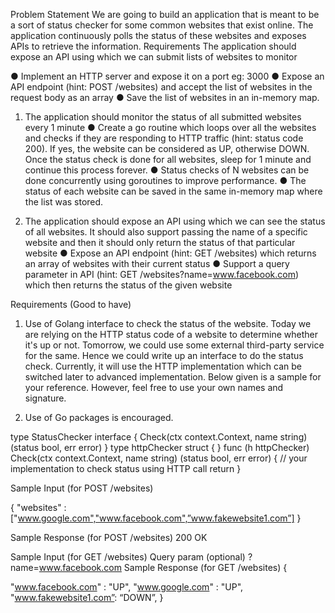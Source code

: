 Problem Statement
We are going to build an application that is meant to be a sort of status checker for some
common websites that exist online. The application continuously polls the status of these
websites and exposes APIs to retrieve the information.
Requirements
The application should expose an API using which we can
submit lists of websites to monitor

● Implement an HTTP server and expose it on a port eg: 3000
● Expose an API endpoint (hint: POST /websites) and accept the list of websites in
the request body as an array
● Save the list of websites in an in-memory map.
1. The application should monitor the status of all submitted websites every 1
minute
● Create a go routine which loops over all the websites and checks if they are
responding to HTTP traffic (hint: status code 200). If yes, the website can be
considered as UP, otherwise DOWN. Once the status check is done for all
websites, sleep for 1 minute and continue this process forever.
● Status checks of N websites can be done concurrently using goroutines to
improve performance.
● The status of each website can be saved in the same in-memory map where the
list was stored.

2. The application should expose an API using which we can see the status of all
websites. It should also support passing the name of a specific website and then it
should only return the status of that particular website
● Expose an API endpoint (hint: GET /websites) which returns an array of websites
with their current status
● Support a query parameter in API (hint: GET
/websites?name=www.facebook.com) which then returns the status of the given
website

Requirements (Good to have)
1. Use of Golang interface to check the status of the website. Today we are relying on the
HTTP status code of a website to determine whether it's up or not. Tomorrow, we could
use some external third-party service for the same. Hence we could write up an interface
to do the status check. Currently, it will use the HTTP implementation which can be
switched later to advanced implementation. Below given is a sample for your reference.
However, feel free to use your own names and signature.

2. Use of Go packages is encouraged.

type StatusChecker interface {
Check(ctx context.Context, name string) (status bool, err error)
}
type httpChecker struct {
}
func (h httpChecker) Check(ctx context.Context, name string) (status bool,
err error) {
// your implementation to check status using HTTP call
return
}

Sample Input (for POST /websites)

{
"websites" : ["www.google.com","www.facebook.com",”www.fakewebsite1.com”]
}

Sample Response (for POST /websites)
200 OK

Sample Input (for GET /websites)
Query param (optional) ?name=www.facebook.com
Sample Response (for GET /websites)
{

"www.facebook.com" : "UP",
"www.google.com" : "UP",
"www.fakewebsite1.com”: “DOWN”,
}